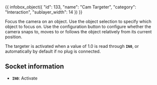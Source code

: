 {{ infobox_object({
	"id": 133,
	"name": "Cam Targeter",
	"category": "Interaction",
	"sublayer_width": 14
}) }}

Focus the camera on an object. Use the object selection to specify which object to focus on. Use the configuration button to configure whether the camera snaps to, moves to or follows the object relatively from its current position.

The targeter is activated when a value of 1.0 is read through **`IN0`**, or automatically by default if no plug is connected.

## Socket information
- **`IN0`**: Activate